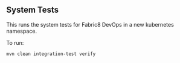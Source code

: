 ## System Tests

This runs the system tests for Fabric8 DevOps in a new kubernetes namespace.

To run:

    mvn clean integration-test verify

